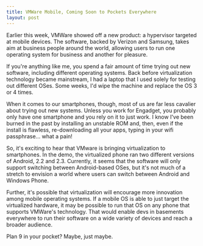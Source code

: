 ```yaml
---
title: VMWare Mobile, Coming Soon to Pockets Everywhere
layout: post
---
```


Earlier this week, VMWare showed off a new product: a hypervisor targeted at mobile devices. The software, backed by Verizon and Samsung, takes aim at business people around the world, allowing users to run one operating system for business and another for pleasure.

If you're anything like me, you spend a fair amount of time trying out new software, including different operating systems. Back before virtualization technology became mainstream, I had a laptop that I used solely for testing out different OSes. Some weeks, I'd wipe the machine and replace the OS 3 or 4 times. 

When it comes to our smartphones, though, most of us are far less cavalier about trying out new systems. Unless you work for Engadget, you probably only have one smartphone and you rely on it to just work. I know I've been burned in the past by installing an unstable ROM and, then, even if the install is flawless, re-downloading all your apps, typing in your wifi passphrase... what a pain!

So, it's exciting to hear that VMware is bringing virtualization to smartphones. In the demo, the virtualized phone ran two different versions of Android, 2.2 and 2.3. Currently, it seems that the software will only support switching between Android-based OSes, but it's not much of a stretch to envision a world where users can switch between Android and Windows Phone. 

Further, it's possible that virtualization will encourage more innovation among mobile operating systems. If a mobile OS is able to just target the virtualized hardware, it may be possible to run that OS on any phone that supports VMWare's technology. That would enable devs in basements everywhere to run their software on a wide variety of devices and reach a broader audience.

Plan 9 in your pocket? Maybe, just maybe.
